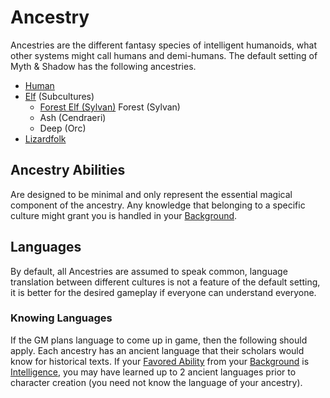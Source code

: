 # Ancestry

Ancestries are the different fantasy species of intelligent humanoids, what other systems might call humans and demi-humans. The default setting of Myth & Shadow has the following ancestries.

- [Human](Human.md)
- [Elf](Elf.md) (Subcultures)
	- [Forest Elf (Sylvan)](Elf.md#Forest%20Elf%20(Sylvan)%20[Ancestry](Ancestry.md)) Forest (Sylvan)
	- Ash (Cendraeri)
	- Deep (Orc)
- [Lizardfolk](Lizardfolk.md)

## Ancestry Abilities

Are designed to be minimal and only represent the essential magical component of the ancestry. Any knowledge that belonging to a specific culture might grant you is handled in your [Background](../Background.md).

## Languages

By default, all Ancestries are assumed to speak common, language translation between different cultures is not a feature of the default setting, it is better for the desired gameplay if everyone can understand everyone.

### Knowing Languages

If the GM plans language to come up in game, then the following should apply. Each ancestry has an ancient language that their scholars would know for historical texts. If your [Favored Ability](../Favored%20Ability.md) from your [Background](../Background.md) is [Intelligence](../Chosen%20Statistics/Intelligence.md), you may have learned up to 2 ancient languages prior to character creation (you need not know the language of your ancestry).
